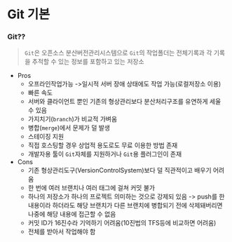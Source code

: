 <h1>
    Git 기본
</h1>
<h3>
    Git??
</h3>

> `Git`은 오픈소스 분산버전관리시스템으로 `Git`의 작업폴더는 전체기록과 각 기록을 추적할 수 있는 정보를 포함하고 있는 저장소

 * Pros
   * 오프라인작업가능 ->일시적 서버 장애 상태에도 작업 가능(로컬저장소 이용)
   * 빠른 속도
   * 서버와 클라이언트 뿐인 기존의 형상관리보다 분산처리구조를 유연하게 세울 수 있음
   * 가지치기(`branch`)가 비교적 가벼움
   * 병합(`merge`)에서 문제가 덜 발생
   * 스테이징 지원
   * 직접 호스팅할 경우 상업적 용도로도 무료 이용한 방법 존재
   * 개발자용 툴이 `Git`자체를 지원하거나 `Git`용 플러그인이 존재
 * Cons
   * 기존 형상관리도구(VersionControlSystem)보다 덜 직관적이고 배우기 어려움
   * 한 번에 여러 브랜치나 여러 태그에 걸쳐 커밋 불가
   * 하나의 저장소가 하나의 프로젝트 의미하는 것으로 강제되 있음 -> push를 한 내용이라 하더라도 해당 브랜치가 다른 브랜치에 병합되기 전에 삭제돼버리면 나중에 해당 내용에 접근할 수 없음
   * 커밋 ID가 16진수라 기억하기 어려움(10진법의 TFS등에 비교하면 어려움)
   * 전체를 받아서 작업해야 함

